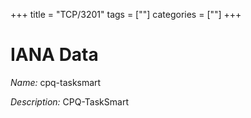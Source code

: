 +++
title = "TCP/3201"
tags = [""]
categories = [""]
+++

# IANA Data

_Name:_ cpq-tasksmart

_Description:_ CPQ-TaskSmart

